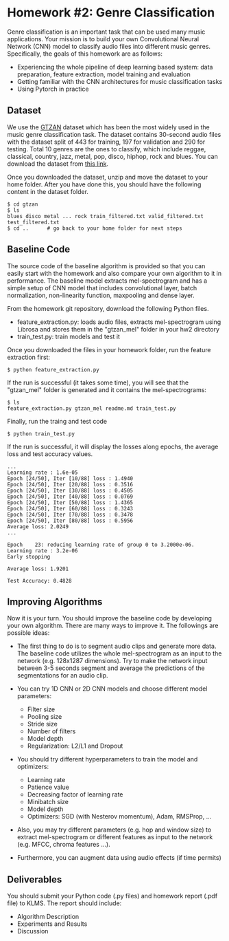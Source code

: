 # Homework #2: Genre Classification
Genre classification is an important task that can be used many music applications. Your mission is to build your own Convolutional Neural Network (CNN) model to classify audio files into different music genres. Specifically, the goals of this homework are as follows:

* Experiencing the whole pipeline of deep learning based system: data preparation, feature extraction, model training and evaluation
* Getting familiar with the CNN architectures for music classification tasks
* Using Pytorch in practice

## Dataset
We use the [GTZAN](http://marsyasweb.appspot.com/download/data_sets/) dataset which has been the most widely used in the music genre classification task. The dataset contains 30-second audio files with the dataset split of 443 for training, 197 for validation and 290 for testing. Total 10 genres are the ones to classify, which include reggae, classical, country, jazz, metal, pop, disco, hiphop, rock and blues. You can download the dataset from [this link](https://drive.google.com/open?id=12sXcLOIylUZeSoigajSKAJQ1aWGtnxAv). 

Once you downloaded the dataset, unzip and move the dataset to your home folder. After you have done this, you should have the following content in the dataset folder.  

```
$ cd gtzan
$ ls 
blues disco metal ... rock train_filtered.txt valid_filtered.txt test_filtered.txt
$ cd ..      # go back to your home folder for next steps
```

## Baseline Code
The source code of the baseline algorithm is provided so that you can easily start with the homework and also compare your own algorithm to it in performance. The baseline model extracts mel-spectrogram and has a simple setup of CNN model that includes convolutional layer, batch normalization, non-linearity function, maxpooling and dense layer. 


From the homework git repository, download the following Python files. 

* feature_extraction.py: loads audio files, extracts mel-spectrogram using Librosa and stores them in the "gtzan_mel" folder in your hw2 directory
* train_test.py: train models and test it 

Once you downloaded the files in your homework folder, run the feature extraction first:
```
$ python feature_extraction.py
```
If the run is successful (it takes some time), you will see that the "gtzan_mel" folder is generated and it contains the mel-spectrograms:

```
$ ls 
feature_extraction.py gtzan_mel readme.md train_test.py
```

Finally, run the traing and test code
```
$ python train_test.py
```

If the run is successful, it will display the losses along epochs, the average loss and test accuracy values.  

```
...
Learning rate : 1.6e-05
Epoch [24/50], Iter [10/88] loss : 1.4940
Epoch [24/50], Iter [20/88] loss : 0.3516
Epoch [24/50], Iter [30/88] loss : 0.4505
Epoch [24/50], Iter [40/88] loss : 0.0769
Epoch [24/50], Iter [50/88] loss : 1.4365
Epoch [24/50], Iter [60/88] loss : 0.3243
Epoch [24/50], Iter [70/88] loss : 0.3478
Epoch [24/50], Iter [80/88] loss : 0.5956
Average loss: 2.0249 
...

Epoch    23: reducing learning rate of group 0 to 3.2000e-06.
Learning rate : 3.2e-06
Early stopping

Average loss: 1.9201 

Test Accuracy: 0.4828 

```

## Improving Algorithms
Now it is your turn. You should improve the baseline code by developing your own algorithm. There are many ways to improve it. The followings are possible ideas: 

* The first thing to do is to segment audio clips and generate more data. The baseline code utilizes the whole mel-spectrogram as an input to the network (e.g. 128x1287 dimensions). Try to make the network input between 3-5 seconds segment and average the predictions of the segmentations for an audio clip.
* You can try 1D CNN or 2D CNN models and choose different model parameters:
    * Filter size
    * Pooling size
    * Stride size 
    * Number of filters
    * Model depth
    * Regularization: L2/L1 and Dropout

* You should try different hyperparameters to train the model and optimizers:
    * Learning rate
    * Patience value
    * Decreasing factor of learning rate 
    * Minibatch size
    * Model depth
    * Optimizers: SGD (with Nesterov momentum), Adam, RMSProp, ...

* Also, you may try different parameters (e.g. hop and window size) to extract mel-spectrogram or different features as input to the network (e.g. MFCC, chroma features ...). 

* Furthermore, you can augment data using audio effects (if time permits)


## Deliverables
You should submit your Python code (.py files) and homework report (.pdf file) to KLMS. The report should include:
* Algorithm Description
* Experiments and Results
* Discussion

